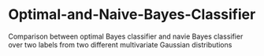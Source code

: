 # Optimal-and-Naive-Bayes-Classifier
Comparison between optimal Bayes classifier and navie Bayes classifier over two labels from two different multivariate Gaussian distributions
